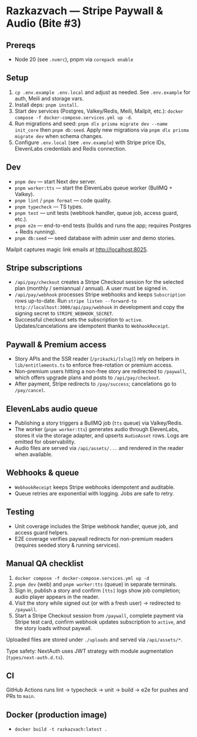 # Razkazvach — Stripe Paywall & Audio (Bite #3)

## Prereqs

- Node 20 (see `.nvmrc`), pnpm via `corepack enable`

## Setup

1. `cp .env.example .env.local` and adjust as needed. See `.env.example` for auth, Meili and storage vars.
2. Install deps: `pnpm install`.
3. Start dev services (Postgres, Valkey/Redis, Meili, Mailpit, etc.): `docker compose -f docker-compose.services.yml up -d`.
4. Run migrations and seed: `pnpm dlx prisma migrate dev --name init_core` then `pnpm db:seed`. Apply new migrations via `pnpm dlx prisma migrate dev` when schema changes.
5. Configure `.env.local` (see `.env.example`) with Stripe price IDs, ElevenLabs credentials and Redis connection.

## Dev

- `pnpm dev` — start Next dev server.
- `pnpm worker:tts` — start the ElevenLabs queue worker (BullMQ + Valkey).
- `pnpm lint` / `pnpm format` — code quality.
- `pnpm typecheck` — TS types.
- `pnpm test` — unit tests (webhook handler, queue job, access guard, etc.).
- `pnpm e2e` — end-to-end tests (builds and runs the app; requires Postgres + Redis running).
- `pnpm db:seed` — seed database with admin user and demo stories.

Mailpit captures magic link emails at [http://localhost:8025](http://localhost:8025).

## Stripe subscriptions

- `/api/pay/checkout` creates a Stripe Checkout session for the selected plan (monthly / semiannual / annual). A user must be signed in.
- `/api/pay/webhook` processes Stripe webhooks and keeps `Subscription` rows up-to-date. Run `stripe listen --forward-to http://localhost:3000/api/pay/webhook` in development and copy the signing secret to `STRIPE_WEBHOOK_SECRET`.
- Successful checkout sets the subscription to `active`. Updates/cancelations are idempotent thanks to `WebhookReceipt`.

## Paywall & Premium access

- Story APIs and the SSR reader (`/prikazki/[slug]`) rely on helpers in `lib/entitlements.ts` to enforce free-rotation or premium access.
- Non-premium users hitting a non-free story are redirected to `/paywall`, which offers upgrade plans and posts to `/api/pay/checkout`.
- After payment, Stripe redirects to `/pay/success`; cancelations go to `/pay/cancel`.

## ElevenLabs audio queue

- Publishing a story triggers a BullMQ job (`tts` queue) via Valkey/Redis.
- The worker (`pnpm worker:tts`) generates audio through ElevenLabs, stores it via the storage adapter, and upserts `AudioAsset` rows. Logs are emitted for observability.
- Audio files are served via `/api/assets/...` and rendered in the reader when available.

## Webhooks & queue

- `WebhookReceipt` keeps Stripe webhooks idempotent and auditable.
- Queue retries are exponential with logging. Jobs are safe to retry.

## Testing

- Unit coverage includes the Stripe webhook handler, queue job, and access guard helpers.
- E2E coverage verifies paywall redirects for non-premium readers (requires seeded story & running services).

## Manual QA checklist

1. `docker compose -f docker-compose.services.yml up -d`
2. `pnpm dev` (web) and `pnpm worker:tts` (queue) in separate terminals.
3. Sign in, publish a story and confirm `[tts]` logs show job completion; audio player appears in the reader.
4. Visit the story while signed out (or with a fresh user) → redirected to `/paywall`.
5. Start a Stripe Checkout session from `/paywall`, complete payment via Stripe test card, confirm webhook updates subscription to `active`, and the story loads without paywall.

Uploaded files are stored under `./uploads` and served via `/api/assets/*`.

Type safety: NextAuth uses JWT strategy with module augmentation (`types/next-auth.d.ts`).

## CI

GitHub Actions runs lint → typecheck → unit → build → e2e for pushes and PRs to `main`.

## Docker (production image)

- `docker build -t razkazvach:latest .`
